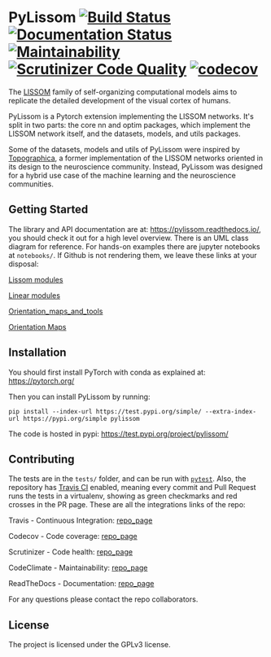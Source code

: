 
PyLissom [![Build Status](https://travis-ci.com/hernanbari/pylissom.svg?branch=master)](https://travis-ci.com/hernanbari/pylissom) [![Documentation Status](https://readthedocs.org/projects/pylissom/badge/?version=latest)](https://pylissom.readthedocs.io/en/latest/?badge=latest)  [![Maintainability](https://api.codeclimate.com/v1/badges/05d5a41d500fcdd8e90d/maintainability)](https://codeclimate.com/github/hernanbari/pylissom/maintainability) [![Scrutinizer Code Quality](https://scrutinizer-ci.com/g/hernanbari/pylissom/badges/quality-score.png?b=master)](https://scrutinizer-ci.com/g/hernanbari/pylissom/?branch=master) <!-- ![Coverage Status](https://coveralls.io/repos/github/hernanbari/pylissom/badge.svg?branch=master) --> [![codecov](https://codecov.io/gh/hernanbari/pylissom/branch/master/graph/badge.svg)](https://codecov.io/gh/hernanbari/pylissom)
========

The [LISSOM](http://homepages.inf.ed.ac.uk/jbednar/rflissom_small.html) family of self-organizing computational models aims to replicate the detailed development of the visual cortex of humans.

PyLissom is a Pytorch extension implementing the LISSOM networks. It's split in two parts: the core nn and optim packages, which implement the LISSOM network itself, and the datasets, models, and utils packages. 

Some of the datasets, models and utils of PyLissom were inspired by [Topographica](http://ioam.github.io/topographica/index.html), a former implementation of the LISSOM networks oriented in its design to the neuroscience community. Instead, PyLissom was designed for a hybrid use case of the machine learning and the neuroscience communities.


Getting Started
---------------

The library and API documentation are at: https://pylissom.readthedocs.io/, you should check it out for a high level overview. There is an UML class diagram for reference. For hands-on examples there are jupyter notebooks at `notebooks/`. If Github is not rendering them, we leave these links at your disposal:

[Lissom modules](https://nbviewer.jupyter.org/github/hernanbari/pylissom/blob/master/notebooks/Lissom_modules.ipynb)

[Linear modules](https://nbviewer.jupyter.org/github/hernanbari/pylissom/blob/master/notebooks/Linear_modules.ipynb)

[Orientation_maps_and_tools](https://nbviewer.jupyter.org/github/hernanbari/pylissom/blob/master/notebooks/Optimizers.ipynb)

[Orientation Maps](https://nbviewer.jupyter.org/github/hernanbari/pylissom/blob/master/notebooks/Orientation_maps_and_tools.ipynb)


Installation
------------

You should first install PyTorch with conda as explained at: https://pytorch.org/

Then you can install PyLissom by running:

    pip install --index-url https://test.pypi.org/simple/ --extra-index-url https://pypi.org/simple pylissom    
    
The code is hosted in pypi: https://test.pypi.org/project/pylissom/

Contributing
------------

The tests are in the `tests/` folder, and can be run with [`pytest`](https://docs.pytest.org/en/latest/). Also, the repository has [Travis CI](https://docs.travis-ci.com/) enabled, meaning every commit and Pull Request runs the tests in a virtualenv, showing as green checkmarks and red crosses in the PR page. These are all the integrations links of the repo:

Travis - Continuous Integration: [repo_page](https://travis-ci.com/hernanbari/pylissom)

Codecov - Code coverage: [repo_page](https://codecov.io/gh/hernanbari/pylissom)

Scrutinizer - Code health: [repo_page](https://scrutinizer-ci.com/g/hernanbari/pylissom/)

CodeClimate - Maintainability: [repo_page](https://codeclimate.com/github/hernanbari/pylissom)

ReadTheDocs - Documentation: [repo_page](https://readthedocs.org/projects/pylissom/)

For any questions please contact the repo collaborators.

License
-------

The project is licensed under the GPLv3 license.
